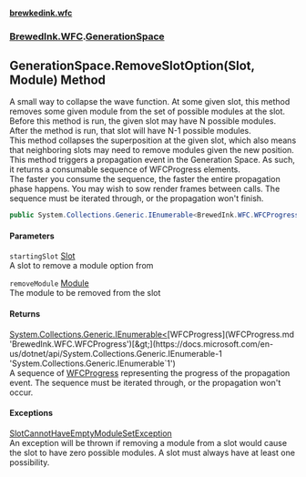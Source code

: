 #### [brewkedink.wfc](index.md 'index')
### [BrewedInk.WFC](BrewedInk_WFC.md 'BrewedInk.WFC').[GenerationSpace](GenerationSpace.md 'BrewedInk.WFC.GenerationSpace')
## GenerationSpace.RemoveSlotOption(Slot, Module) Method
A small way to collapse the wave function. At some given slot, this method removes some given module from the set of possible modules at the slot.  
Before this method is run, the given slot may have N possible modules. After the method is run, that slot will have N-1 possible modules.  
This method collapses the superposition at the given slot, which also means that neighboring slots may need to remove modules given the new position.  
This method triggers a propagation event in the Generation Space. As such, it returns a consumable sequence of WFCProgress elements.  
The faster you consume the sequence, the faster the entire propagation phase happens. You may wish to sow render frames between calls. The sequence must be iterated through, or the propagation won't finish.  
  
  
```csharp
public System.Collections.Generic.IEnumerable<BrewedInk.WFC.WFCProgress> RemoveSlotOption(BrewedInk.WFC.Slot startingSlot, BrewedInk.WFC.Module removeModule);
```
#### Parameters
<a name='BrewedInk_WFC_GenerationSpace_RemoveSlotOption(BrewedInk_WFC_Slot_BrewedInk_WFC_Module)_startingSlot'></a>
`startingSlot` [Slot](Slot.md 'BrewedInk.WFC.Slot')  
A slot to remove a module option from
  
<a name='BrewedInk_WFC_GenerationSpace_RemoveSlotOption(BrewedInk_WFC_Slot_BrewedInk_WFC_Module)_removeModule'></a>
`removeModule` [Module](Module.md 'BrewedInk.WFC.Module')  
The module to be removed from the slot
  
#### Returns
[System.Collections.Generic.IEnumerable&lt;](https://docs.microsoft.com/en-us/dotnet/api/System.Collections.Generic.IEnumerable-1 'System.Collections.Generic.IEnumerable`1')[WFCProgress](WFCProgress.md 'BrewedInk.WFC.WFCProgress')[&gt;](https://docs.microsoft.com/en-us/dotnet/api/System.Collections.Generic.IEnumerable-1 'System.Collections.Generic.IEnumerable`1')  
A sequence of [WFCProgress](WFCProgress.md 'BrewedInk.WFC.WFCProgress') representing the progress of the propagation event. The sequence must be iterated through, or the propagation won't occur. 
#### Exceptions
[SlotCannotHaveEmptyModuleSetException](SlotCannotHaveEmptyModuleSetException.md 'BrewedInk.WFC.SlotCannotHaveEmptyModuleSetException')  
An exception will be thrown if removing a module from a slot would cause the slot to have zero possible modules. A slot must always have at least one possibility.
